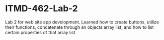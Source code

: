 # ITMD-462-Lab-2
Lab 2 for web site app development.  Learned how to create buttons, utilize their functions, concatenate through an objects array list, and how to list certain properties of that array list
